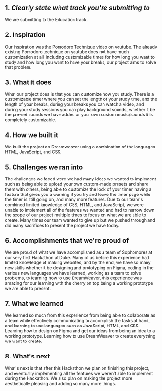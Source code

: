 
## 1. *Clearly state what track you're submitting to*
We are submitting to the Education track.

## 2. Inspiration
Our inspiration was the Pomodoro Technique video on youtube. The already existing Pomodoro technique on youtube does not have much customization at all, including customizable times for how long you want to study and how long you want to have your breaks, our project aims to solve that problem.

## 3. What it does
What our project does is that you can customize how you study. There is a customizable timer where you can set the length of your study time, and the length of your breaks, during your breaks you can watch a video, and during your study sessions you can play background sounds, whether it be the pre-set sounds we have added or your own custom music/sounds it is completely customizable. 

## 4. How we built it
We built the project on Dreamweaver using a combination of the languages HTML, JavaScript, and CSS.

## 5. Challenges we ran into
The challenges we faced were we had many ideas we wanted to implement such as being able to upload your own custom-made presets and share them with others, being able to customize the look of your timer, having a feature that gives you a warning if you try and leave the timer page while the timer is still going on, and many more features. Due to our team's combined limited knowledge of CSS, HTML, and JavaScript, we were unable to implement all of the features we wanted and had to narrow down the scope of our project multiple times to focus on what we are able to create. Many times our team wanted to give up but we pushed through and did many sacrifices to present the project we have today. 

## 6. Accomplishments that we're proud of
We are proud of what we have accomplished as a team of Sophomores at our very first Hackathon at Duke. Many of us before this experience had limited knowledge of making websites, and by the end, we have so many new skills whether it be designing and prototyping on Figma, coding in the various new languages we have learned, working as a team to solve problems, to learning how to use DreamWeaver, this experience was amazing for our learning with the cherry on top being a working prototype we are able to present.

## 7. What we learned
We learned so much from this experience from being able to collaborate as a team while effectively communicating to accomplish the tasks at hand, and learning to use languages such as JavaScript, HTML, and CSS. Learning how to design on Figma and get our ideas from being an idea to a working prototype. Learning how to use DreamWeaver to create everything we want to create. 

## 8. What's next
What's next is that after this Hackathon we plan on finishing this project, and eventually implementing all the features we weren’t able to implement during the Hackathon. We also plan on making the project more aesthetically pleasing and adding so many more things. 
